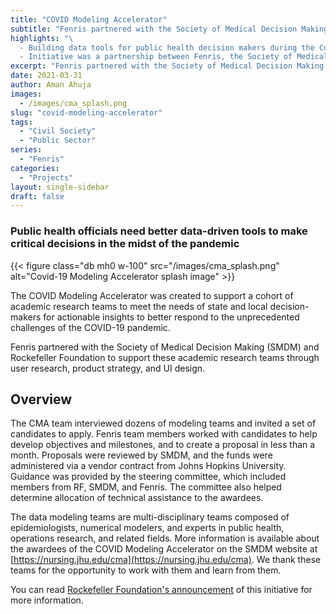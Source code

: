 ```yaml
---
title: "COVID Modeling Accelerator"
subtitle: "Fenris partnered with the Society of Medical Decision Making (SMDM) and Rockefeller Foundation to help a cohort of academic research teams better meet the needs of state and local decision-makers for actionable insights from epidemiological, economic and operational data models."
highlights: "\
  - Building data tools for public health decision makers during the Covid-19 pandemic
  - Initiative was a partnership between Fenris, the Society of Medical Decision Making (SMDM) and Rockefeller Foundation"
excerpt: "Fenris partnered with the Society of Medical Decision Making (SMDM) and Rockefeller Foundation to help a cohort of academic research teams better meet the needs of state and local decision-makers for actionable insights from epidemiological, economic and operational data models."
date: 2021-03-31
author: Aman Ahuja
images:
  - /images/cma_splash.png
slug: "covid-modeling-accelerator"
tags:
  - "Civil Society"
  - "Public Sector"
series:
  - "Fenris"
categories: 
  - "Projects"
layout: single-sidebar
draft: false
---
```

### Public health officials need better data-driven tools to make critical decisions in the midst of the pandemic

{{< figure class="db mh0 w-100" src="/images/cma_splash.png" alt="Covid-19 Modeling Accelerator splash image" >}}

The COVID Modeling Accelerator was created to support a cohort of academic research teams to meet the needs of state and local decision-makers for actionable insights to better respond to the unprecedented challenges of the COVID-19 pandemic.
<!--more--> 
Fenris partnered with the Society of Medical Decision Making (SMDM) and Rockefeller Foundation to support these academic research teams through user research, product strategy, and UI design. 

## Overview

The CMA team interviewed dozens of modeling teams and invited a set of candidates to apply. Fenris team members worked with candidates to help develop objectives and milestones, and to create a proposal in less than a month.  Proposals were reviewed by SMDM, and the funds were administered via a vendor contract from Johns Hopkins University. Guidance was provided by the steering committee, which included members from RF, SMDM, and Fenris. The committee also helped determine allocation of technical assistance to the awardees. 

The data modeling teams are multi-disciplinary teams composed of epidemiologists, numerical modelers, and experts in public health, operations research, and related fields. More information is available about the awardees of the COVID Modeling Accelerator on the SMDM website at [https://nursing.jhu.edu/cma](https://nursing.jhu.edu/cma). We thank these teams for the opportunity to work with them and learn from them. 

You can read [Rockefeller Foundation's announcement](https://www.rockefellerfoundation.org/news/the-rockefeller-foundation-launches-covid-19-modeling-accelerator/) of this initiative for more information. 
